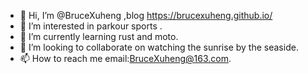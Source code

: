 - 👋 Hi, I’m @BruceXuheng ,blog https://brucexuheng.github.io/
- 👀 I’m interested in parkour sports .
- 🌱 I’m currently learning rust and moto.
- 💞️ I’m looking to collaborate on watching the sunrise by the seaside.
- 📫 How to reach me email:BruceXuheng@163.com.

<!---
BruceXuheng/BruceXuheng is a ✨ special ✨ repository because its `README.md` (this file) appears on your GitHub profile.
You can click the Preview link to take a look at your changes.
--->
